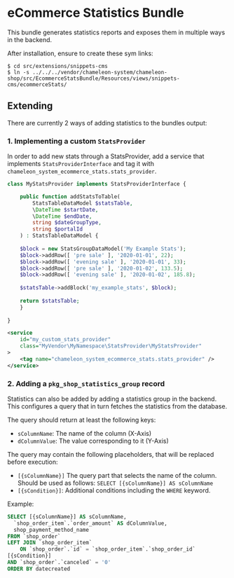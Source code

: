 # eCommerce Statistics Bundle

This bundle generates statistics reports and exposes them in multiple ways
in the backend.

After installation, ensure to create these sym links:

    $ cd src/extensions/snippets-cms
    $ ln -s ../../../vendor/chameleon-system/chameleon-shop/src/EcommerceStatsBundle/Resources/views/snippets-cms/ecommerceStats/

## Extending

There are currently 2 ways of adding statistics to the bundles output:

### 1. Implementing a custom `StatsProvider`
In order to add new stats through a StatsProvider, add a service that implements `StatsProviderInterface` and tag it with `chameleon_system_ecommerce_stats.stats_provider`.

```php
class MyStatsProvider implements StatsProviderInterface {

    public function addStatsToTable(
        StatsTableDataModel $statsTable,
        \DateTime $startDate,
        \DateTime $endDate,
        string $dateGroupType,
        string $portalId
    ) : StatsTableDataModel {
    
    $block = new StatsGroupDataModel('My Example Stats');
    $block->addRow([ 'pre sale' ], '2020-01-01', 22);
    $block->addRow([ 'evening sale' ], '2020-01-01', 33);
    $block->addRow([ 'pre sale' ], '2020-01-02', 133.5);
    $block->addRow([ 'evening sale' ], '2020-01-02', 185.8);
    
    $statsTable->addBlock('my_example_stats', $block);
    
    return $statsTable;
    }
    
}
```

```xml
<service
    id="my_custom_stats_provider"
    class="MyVendor\MyNamespace\StatsProvider\MyStatsProvider"
>
    <tag name="chameleon_system_ecommerce_stats.stats_provider" />
</service>

```

### 2. Adding a `pkg_shop_statistics_group` record

Statistics can also be added by adding a statistics group in the backend. This
configures a query that in turn fetches the statistics from the database.

The query should return at least the following keys:

* `sColumnName`: The name of the column (X-Axis)
* `dColumnValue`: The value corresponding to it (Y-Axis)

The query may contain the following placeholders, that will be replaced before
execution:

* `[{sColumnName}]` The query part that selects the name of the column. Should be used as follows: `SELECT [{sColumnName}] AS sColumnName`
* `[{sCondition}]`: Additional conditions including the `WHERE` keyword.

Example:

```SQL
SELECT [{sColumnName}] AS sColumnName,
  `shop_order_item`.`order_amount` AS dColumnValue,
  shop_payment_method_name
FROM `shop_order`
LEFT JOIN `shop_order_item` 
    ON `shop_order`.`id` = `shop_order_item`.`shop_order_id`
[{sCondition}]
AND `shop_order`.`canceled` = '0'
ORDER BY datecreated
```
